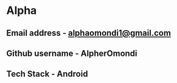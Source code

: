 # Alpha
## Email address - alphaomondi1@gmail.com
## Github username - AlpherOmondi
## Tech Stack - Android 
